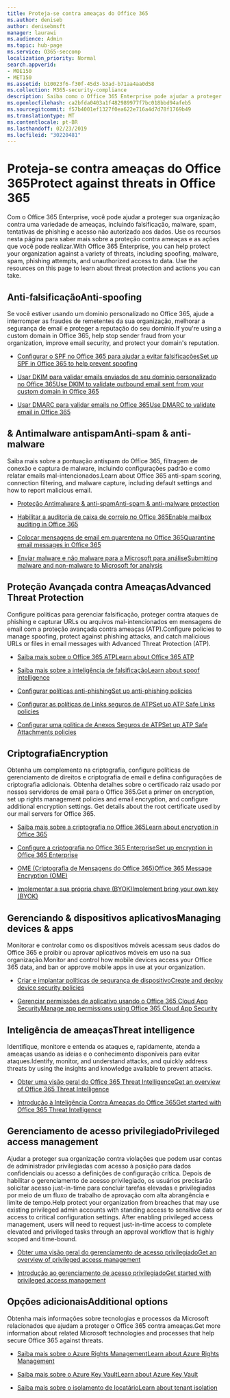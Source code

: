 ```yaml
---
title: Proteja-se contra ameaças do Office 365
ms.author: deniseb
author: denisebmsft
manager: laurawi
ms.audience: Admin
ms.topic: hub-page
ms.service: O365-seccomp
localization_priority: Normal
search.appverid:
- MOE150
- MET150
ms.assetid: b10023f6-f30f-45d3-b3ad-b71aa4aa0d58
ms.collection: M365-security-compliance
description: Saiba como o Office 365 Enterprise pode ajudar a proteger sua organização contra uma variedade de ameaças, incluindo falsificação, malware, spam, tentativas de phishing e acesso não autorizado aos dados.
ms.openlocfilehash: ca2bfda0403a1f482989977f7bc018bbd94afeb5
ms.sourcegitcommit: f57b4001ef1327f0ea622e716a4d7d78f1769b49
ms.translationtype: MT
ms.contentlocale: pt-BR
ms.lasthandoff: 02/23/2019
ms.locfileid: "30220481"
---
```

# <a name="protect-against-threats-in-office-365"></a><span data-ttu-id="5e4fd-103">Proteja-se contra ameaças do Office 365</span><span class="sxs-lookup"><span data-stu-id="5e4fd-103">Protect against threats in Office 365</span></span>

<span data-ttu-id="5e4fd-p101">Com o Office 365 Enterprise, você pode ajudar a proteger sua organização contra uma variedade de ameaças, incluindo falsificação, malware, spam, tentativas de phishing e acesso não autorizado aos dados. Use os recursos nesta página para saber mais sobre a proteção contra ameaças e as ações que você pode realizar.</span><span class="sxs-lookup"><span data-stu-id="5e4fd-p101">With Office 365 Enterprise, you can help protect your organization against a variety of threats, including spoofing, malware, spam, phishing attempts, and unauthorized access to data. Use the resources on this page to learn about threat protection and actions you can take.</span></span>
  
## <a name="anti-spoofing"></a><span data-ttu-id="5e4fd-106">Anti-falsificação</span><span class="sxs-lookup"><span data-stu-id="5e4fd-106">Anti-spoofing</span></span>

<span data-ttu-id="5e4fd-107">Se você estiver usando um domínio personalizado no Office 365, ajude a interromper as fraudes de remetentes da sua organização, melhorar a segurança de email e proteger a reputação do seu domínio.</span><span class="sxs-lookup"><span data-stu-id="5e4fd-107">If you're using a custom domain in Office 365, help stop sender fraud from your organization, improve email security, and protect your domain's reputation.</span></span>
  
- [<span data-ttu-id="5e4fd-108">Configurar o SPF no Office 365 para ajudar a evitar falsificações</span><span class="sxs-lookup"><span data-stu-id="5e4fd-108">Set up SPF in Office 365 to help prevent spoofing</span></span>](set-up-spf-in-office-365-to-help-prevent-spoofing.md)
    
- [<span data-ttu-id="5e4fd-109">Usar DKIM para validar emails enviados de seu domínio personalizado no Office 365</span><span class="sxs-lookup"><span data-stu-id="5e4fd-109">Use DKIM to validate outbound email sent from your custom domain in Office 365</span></span>](use-dkim-to-validate-outbound-email.md)
    
- [<span data-ttu-id="5e4fd-110">Usar DMARC para validar emails no Office 365</span><span class="sxs-lookup"><span data-stu-id="5e4fd-110">Use DMARC to validate email in Office 365</span></span>](use-dmarc-to-validate-email.md)
    
## <a name="anti-spam-amp-anti-malware"></a><span data-ttu-id="5e4fd-111">&amp; Antimalware antispam</span><span class="sxs-lookup"><span data-stu-id="5e4fd-111">Anti-spam &amp; anti-malware</span></span>

<span data-ttu-id="5e4fd-112">Saiba mais sobre a pontuação antispam do Office 365, filtragem de conexão e captura de malware, incluindo configurações padrão e como relatar emails mal-intencionados.</span><span class="sxs-lookup"><span data-stu-id="5e4fd-112">Learn about Office 365 anti-spam scoring, connection filtering, and malware capture, including default settings and how to report malicious email.</span></span>
  
- [<span data-ttu-id="5e4fd-113">Proteção Antimalware &amp; anti-spam</span><span class="sxs-lookup"><span data-stu-id="5e4fd-113">Anti-spam &amp; anti-malware protection</span></span>](anti-spam-and-anti-malware-protection.md)
    
- [<span data-ttu-id="5e4fd-114">Habilitar a auditoria de caixa de correio no Office 365</span><span class="sxs-lookup"><span data-stu-id="5e4fd-114">Enable mailbox auditing in Office 365</span></span>](enable-mailbox-auditing.md)
    
- [<span data-ttu-id="5e4fd-115">Colocar mensagens de email em quarentena no Office 365</span><span class="sxs-lookup"><span data-stu-id="5e4fd-115">Quarantine email messages in Office 365</span></span>](quarantine-email-messages.md)
    
- [<span data-ttu-id="5e4fd-116">Enviar malware e não malware para a Microsoft para análise</span><span class="sxs-lookup"><span data-stu-id="5e4fd-116">Submitting malware and non-malware to Microsoft for analysis</span></span>](submitting-malware-and-non-malware-to-microsoft-for-analysis.md)
    
## <a name="advanced-threat-protection"></a><span data-ttu-id="5e4fd-117">Proteção Avançada contra Ameaças</span><span class="sxs-lookup"><span data-stu-id="5e4fd-117">Advanced Threat Protection</span></span>

<span data-ttu-id="5e4fd-118">Configure políticas para gerenciar falsificação, proteger contra ataques de phishing e capturar URLs ou arquivos mal-intencionados em mensagens de email com a proteção avançada contra ameaças (ATP).</span><span class="sxs-lookup"><span data-stu-id="5e4fd-118">Configure policies to manage spoofing, protect against phishing attacks, and catch malicious URLs or files in email messages with Advanced Threat Protection (ATP).</span></span>
  
- [<span data-ttu-id="5e4fd-119">Saiba mais sobre o Office 365 ATP</span><span class="sxs-lookup"><span data-stu-id="5e4fd-119">Learn about Office 365 ATP</span></span>](office-365-atp.md)
    
- [<span data-ttu-id="5e4fd-120">Saiba mais sobre a inteligência de falsificação</span><span class="sxs-lookup"><span data-stu-id="5e4fd-120">Learn about spoof intelligence</span></span>](learn-about-spoof-intelligence.md)
    
- [<span data-ttu-id="5e4fd-121">Configurar políticas anti-phishing</span><span class="sxs-lookup"><span data-stu-id="5e4fd-121">Set up anti-phishing policies</span></span>](set-up-anti-phishing-policies.md)
    
- [<span data-ttu-id="5e4fd-122">Configurar as políticas de Links seguros de ATP</span><span class="sxs-lookup"><span data-stu-id="5e4fd-122">Set up ATP Safe Links policies</span></span>](set-up-atp-safe-links-policies.md)
    
- [<span data-ttu-id="5e4fd-123">Configurar uma política de Anexos Seguros de ATP</span><span class="sxs-lookup"><span data-stu-id="5e4fd-123">Set up ATP Safe Attachments policies</span></span>](set-up-atp-safe-attachments-policies.md)
    
## <a name="encryption"></a><span data-ttu-id="5e4fd-124">Criptografia</span><span class="sxs-lookup"><span data-stu-id="5e4fd-124">Encryption</span></span>

<span data-ttu-id="5e4fd-p102">Obtenha um complemento na criptografia, configure políticas de gerenciamento de direitos e criptografia de email e defina configurações de criptografia adicionais. Obtenha detalhes sobre o certificado raiz usado por nossos servidores de email para o Office 365.</span><span class="sxs-lookup"><span data-stu-id="5e4fd-p102">Get a primer on encryption, set up rights management policies and email encryption, and configure additional encryption settings. Get details about the root certificate used by our mail servers for Office 365.</span></span>
  
- [<span data-ttu-id="5e4fd-127">Saiba mais sobre a criptografia no Office 365</span><span class="sxs-lookup"><span data-stu-id="5e4fd-127">Learn about encryption in Office 365</span></span>](encryption.md)
    
- [<span data-ttu-id="5e4fd-128">Configure a criptografia no Office 365 Enterprise</span><span class="sxs-lookup"><span data-stu-id="5e4fd-128">Set up encryption in Office 365 Enterprise</span></span>](set-up-encryption.md)
    
- [<span data-ttu-id="5e4fd-129">OME (Criptografia de Mensagens do Office 365)</span><span class="sxs-lookup"><span data-stu-id="5e4fd-129">Office 365 Message Encryption (OME)</span></span>](ome.md)
    
- [<span data-ttu-id="5e4fd-130">Implementar a sua própria chave (BYOK)</span><span class="sxs-lookup"><span data-stu-id="5e4fd-130">Implement bring your own key (BYOK)</span></span>](https://docs.microsoft.com/azure/key-vault/key-vault-hsm-protected-keys#implementing-bring-your-own-key-byok-for-azure-key-vault)
    
## <a name="managing-devices-amp-apps"></a><span data-ttu-id="5e4fd-131">Gerenciando &amp; dispositivos aplicativos</span><span class="sxs-lookup"><span data-stu-id="5e4fd-131">Managing devices &amp; apps</span></span>

<span data-ttu-id="5e4fd-132">Monitorar e controlar como os dispositivos móveis acessam seus dados do Office 365 e proibir ou aprovar aplicativos móveis em uso na sua organização.</span><span class="sxs-lookup"><span data-stu-id="5e4fd-132">Monitor and control how mobile devices access your Office 365 data, and ban or approve mobile apps in use at your organization.</span></span>
  
- [<span data-ttu-id="5e4fd-133">Criar e implantar políticas de segurança de dispositivo</span><span class="sxs-lookup"><span data-stu-id="5e4fd-133">Create and deploy device security policies</span></span>](https://support.office.com/article/d310f556-8bfb-497b-9bd7-fe3c36ea2fd6)
    
- [<span data-ttu-id="5e4fd-134">Gerenciar permissões de aplicativo usando o Office 365 Cloud App Security</span><span class="sxs-lookup"><span data-stu-id="5e4fd-134">Manage app permissions using Office 365 Cloud App Security</span></span>](manage-app-permissions-in-ocas.md)
    
## <a name="threat-intelligence"></a><span data-ttu-id="5e4fd-135">Inteligência de ameaças</span><span class="sxs-lookup"><span data-stu-id="5e4fd-135">Threat intelligence</span></span>

<span data-ttu-id="5e4fd-136">Identifique, monitore e entenda os ataques e, rapidamente, atenda a ameaças usando as ideias e o conhecimento disponíveis para evitar ataques.</span><span class="sxs-lookup"><span data-stu-id="5e4fd-136">Identify, monitor, and understand attacks, and quickly address threats by using the insights and knowledge available to prevent attacks.</span></span>
  
- [<span data-ttu-id="5e4fd-137">Obter uma visão geral do Office 365 Threat Intelligence</span><span class="sxs-lookup"><span data-stu-id="5e4fd-137">Get an overview of Office 365 Threat Intelligence</span></span>](office-365-ti.md)
    
- [<span data-ttu-id="5e4fd-138">Introdução à Inteligência Contra Ameaças do Office 365</span><span class="sxs-lookup"><span data-stu-id="5e4fd-138">Get started with Office 365 Threat Intelligence</span></span>](get-started-with-ti.md)
    
## <a name="privileged-access-management"></a><span data-ttu-id="5e4fd-139">Gerenciamento de acesso privilegiado</span><span class="sxs-lookup"><span data-stu-id="5e4fd-139">Privileged access management</span></span>

<span data-ttu-id="5e4fd-p103">Ajudar a proteger sua organização contra violações que podem usar contas de administrador privilegiadas com acesso à posição para dados confidenciais ou acesso a definições de configuração crítica. Depois de habilitar o gerenciamento de acesso privilegiado, os usuários precisarão solicitar acesso just-in-time para concluir tarefas elevadas e privilegiadas por meio de um fluxo de trabalho de aprovação com alta abrangência e limite de tempo.</span><span class="sxs-lookup"><span data-stu-id="5e4fd-p103">Help protect your organization from breaches that may use existing privileged admin accounts with standing access to sensitive data or access to critical configuration settings. After enabling privileged access management, users will need to request just-in-time access to complete elevated and privileged tasks through an approval workflow that is highly scoped and time-bound.</span></span>
  
- [<span data-ttu-id="5e4fd-142">Obter uma visão geral do gerenciamento de acesso privilegiado</span><span class="sxs-lookup"><span data-stu-id="5e4fd-142">Get an overview of privileged access management</span></span>](privileged-access-management-overview.md)
    
- [<span data-ttu-id="5e4fd-143">Introdução ao gerenciamento de acesso privilegiado</span><span class="sxs-lookup"><span data-stu-id="5e4fd-143">Get started with privileged access management</span></span>](privileged-access-management-configuration.md)

## <a name="additional-options"></a><span data-ttu-id="5e4fd-144">Opções adicionais</span><span class="sxs-lookup"><span data-stu-id="5e4fd-144">Additional options</span></span>

<span data-ttu-id="5e4fd-145">Obtenha mais informações sobre tecnologias e processos da Microsoft relacionados que ajudam a proteger o Office 365 contra ameaças.</span><span class="sxs-lookup"><span data-stu-id="5e4fd-145">Get more information about related Microsoft technologies and processes that help secure Office 365 against threats.</span></span>
  
- [<span data-ttu-id="5e4fd-146">Saiba mais sobre o Azure Rights Management</span><span class="sxs-lookup"><span data-stu-id="5e4fd-146">Learn about Azure Rights Management</span></span>](https://docs.microsoft.com/information-protection/understand-explore/what-is-azure-rms)
    
- [<span data-ttu-id="5e4fd-147">Saiba mais sobre o Azure Key Vault</span><span class="sxs-lookup"><span data-stu-id="5e4fd-147">Learn about Azure Key Vault</span></span>](https://docs.microsoft.com/azure/key-vault/)
    
- [<span data-ttu-id="5e4fd-148">Saiba mais sobre o isolamento de locatário</span><span class="sxs-lookup"><span data-stu-id="5e4fd-148">Learn about tenant isolation</span></span>](http://download.microsoft.com/download/3/F/0/3F0420A2-657B-44B6-B21E-D7BD98A94390/Tenant%20Isolation%20in%20Office%20365.pdf)
    

